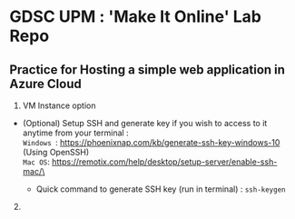 # GDSC UPM : 'Make It Online' Lab Repo
## Practice for Hosting a simple web application in Azure Cloud
1. VM Instance option
- (Optional) Setup SSH and generate key if you wish to access to it anytime from your terminal :\
    `Windows `: https://phoenixnap.com/kb/generate-ssh-key-windows-10 (Using OpenSSH)\
    `Mac OS`: https://remotix.com/help/desktop/setup-server/enable-ssh-mac/\ 

    - Quick command to generate SSH key (run in terminal) : 
    `ssh-keygen`

2. 